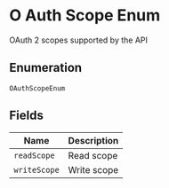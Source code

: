 
# O Auth Scope Enum

OAuth 2 scopes supported by the API

## Enumeration

`OAuthScopeEnum`

## Fields

| Name | Description |
|  --- | --- |
| `readScope` | Read scope |
| `writeScope` | Write scope |


